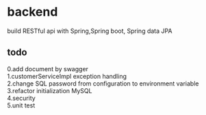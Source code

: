 # backend  
build RESTful api with Spring,Spring boot, Spring data JPA
  
## todo    
0.add document by swagger   
1.customerServiceImpl exception handling     
2.change SQL password from configuration to environment variable  
3.refactor initialization MySQL  
4.security    
5.unit test